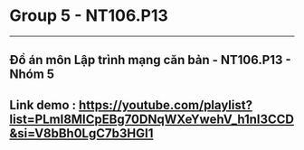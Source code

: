 # Group 5 - NT106.P13
---
## Đồ án môn **Lập trình mạng căn bản** - NT106.P13 - Nhóm 5

## Link demo : https://youtube.com/playlist?list=PLmI8MICpEBg70DNqWXeYwehV_h1nI3CCD&si=V8bBh0LgC7b3HGI1 
